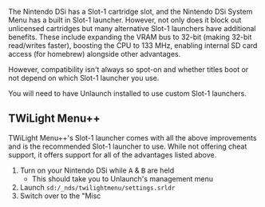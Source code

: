 The Nintendo DSi has a Slot-1 cartridge slot, and the Nintendo DSi System Menu has a built in Slot-1 launcher. However, not only does it block out unlicensed cartridges but many alternative Slot-1 launchers have additional benefits. These include expanding the VRAM bus to 32-bit (making 32-bit read/writes faster), boosting the CPU to 133 MHz, enabling internal SD card access (for homebrew) alongside other advantages.

However, compatibility isn't always so spot-on and whether titles boot or not depend on which Slot-1 launcher you use.

You will need to have Unlaunch installed to use custom Slot-1 launchers.

## TWiLight Menu++

TWiLight Menu++'s Slot-1 launcher comes with all the above improvements and is the recommended Slot-1 launcher to use. While not offering cheat support, it offers support for all of the advantages listed above.

1. Turn on your Nintendo DSi while <kbd class="face">A</kbd> & <kbd class="face">B</kbd> are held
   - This should take you to Unlaunch's management menu
1. Launch `sd:/_nds/twilightmenu/settings.srldr`
1. Switch over to the "Misc 
